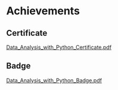 

# Achievements
## Certificate
[Data_Analysis_with_Python_Certificate.pdf](https://prod-files-secure.s3.us-west-2.amazonaws.com/03e82b26-cccb-4906-bb56-adabcbdc0655/1aa3a050-2338-4a85-85d5-899bad17a31c/Data_Analysis_with_Python_Certificate.pdf?X-Amz-Algorithm=AWS4-HMAC-SHA256&X-Amz-Content-Sha256=UNSIGNED-PAYLOAD&X-Amz-Credential=ASIAZI2LB466TRX6MRPG%2F20250129%2Fus-west-2%2Fs3%2Faws4_request&X-Amz-Date=20250129T191057Z&X-Amz-Expires=3600&X-Amz-Security-Token=IQoJb3JpZ2luX2VjEIv%2F%2F%2F%2F%2F%2F%2F%2F%2F%2FwEaCXVzLXdlc3QtMiJHMEUCIGDbsbXzXiZno7MmhECFi4rQOfr38DnT4T20%2BYYioidaAiEA%2Bz6J3XyqwB9FQw%2FlQAAuoJBEW28%2FP%2FUf9SaNXbVQH9YqiAQIlP%2F%2F%2F%2F%2F%2F%2F%2F%2F%2FARAAGgw2Mzc0MjMxODM4MDUiDKQMg9noG6kCFZfjgSrcA9x5uN3HjcCQkHVhnQOXwZKjgSdSoAhWXB3qxy3GOOTxFcXAmGA7b1WwHqRgNeL6dXpZTHWST0yw9UwSZ91z%2FKkMN2wZDwsZQ1T%2B2eAZ%2BmlbCPGtaG6jnvFMQzs1%2BL8BkeWI5t8hQw1zPZ3XxSji4eunfE%2FAMWNuM8wDqXYSeEMUfPMAQkLpl1Yb%2BjCtWkxi1W52VFo0rA46nY81PduU1hIowRp7vyowWaLlL0ASD%2Fg%2BMXLieQ5ChyhN6x5EYFRO9v26NM4hqbO10tu8naWD6nR3SwGSSjiv5XtSpyRAamC8UQqYxK3FPvQphI66cI%2BWKDP%2FFW6Lvn7mdr0DuWgjCitDvj%2BDgFc6yZftVIR06vqaagUwkr9ym8uTRD1OLFjZPs2AmD8sUa5m7RWL%2F6W7FCdZc5gvTokIltvBUAa7vUUIdeDRNwiXqczI%2BwZ3N2np1ChUzrqi2IKsD8sLGa%2FoyBFnOo4LrUPJdtLlfPa9VnkMxVFnuFimlF4FB7Gsp6TKMIq7l%2Bb%2B5Xb2cQrl8i1Qe5cxib1CHNJDtICc%2BWXxcE9VD9XgInp2LFJ2JSnR7W%2BmDb0yOJT9DOWf5mV8%2FM9U1zesSA8QKmH%2FKN%2FM0VAfsz8R9%2FXhG%2FP1yBwSRhhkMMD16bwGOqUBLFcXHbU%2FMQY%2FaWjCmCMWkrj31GJTWf5yc5gLBApQgbZwAw5vNgZNUWrTC5dYtWcDs%2BF3hhEqdXqFbbfcZ1ZO2jGIdKuwztrYmJoFvtmrlLV3Zm3%2BH%2BZJWx4iJy1NkmGrYdW0GxDX60ZtbWcZtKRORghtJeDTfrV%2B5WAkFIilwQneDE1zeygptwueKt4QSXti479G88LcFM5NE9ajfxcWmEHOWjg0&X-Amz-Signature=387e2dfe65e00c20fc87231f69ebf39afc2d05e85d6d414bd0ee23f436f5a1c1&X-Amz-SignedHeaders=host&x-id=GetObject)
## Badge
[Data_Analysis_with_Python_Badge.pdf](https://prod-files-secure.s3.us-west-2.amazonaws.com/03e82b26-cccb-4906-bb56-adabcbdc0655/4fa9bcf8-b584-40dd-8775-c0bfadf6a6f0/Data_Analysis_with_Python_Badge.pdf?X-Amz-Algorithm=AWS4-HMAC-SHA256&X-Amz-Content-Sha256=UNSIGNED-PAYLOAD&X-Amz-Credential=ASIAZI2LB466TRX6MRPG%2F20250129%2Fus-west-2%2Fs3%2Faws4_request&X-Amz-Date=20250129T191057Z&X-Amz-Expires=3600&X-Amz-Security-Token=IQoJb3JpZ2luX2VjEIv%2F%2F%2F%2F%2F%2F%2F%2F%2F%2FwEaCXVzLXdlc3QtMiJHMEUCIGDbsbXzXiZno7MmhECFi4rQOfr38DnT4T20%2BYYioidaAiEA%2Bz6J3XyqwB9FQw%2FlQAAuoJBEW28%2FP%2FUf9SaNXbVQH9YqiAQIlP%2F%2F%2F%2F%2F%2F%2F%2F%2F%2FARAAGgw2Mzc0MjMxODM4MDUiDKQMg9noG6kCFZfjgSrcA9x5uN3HjcCQkHVhnQOXwZKjgSdSoAhWXB3qxy3GOOTxFcXAmGA7b1WwHqRgNeL6dXpZTHWST0yw9UwSZ91z%2FKkMN2wZDwsZQ1T%2B2eAZ%2BmlbCPGtaG6jnvFMQzs1%2BL8BkeWI5t8hQw1zPZ3XxSji4eunfE%2FAMWNuM8wDqXYSeEMUfPMAQkLpl1Yb%2BjCtWkxi1W52VFo0rA46nY81PduU1hIowRp7vyowWaLlL0ASD%2Fg%2BMXLieQ5ChyhN6x5EYFRO9v26NM4hqbO10tu8naWD6nR3SwGSSjiv5XtSpyRAamC8UQqYxK3FPvQphI66cI%2BWKDP%2FFW6Lvn7mdr0DuWgjCitDvj%2BDgFc6yZftVIR06vqaagUwkr9ym8uTRD1OLFjZPs2AmD8sUa5m7RWL%2F6W7FCdZc5gvTokIltvBUAa7vUUIdeDRNwiXqczI%2BwZ3N2np1ChUzrqi2IKsD8sLGa%2FoyBFnOo4LrUPJdtLlfPa9VnkMxVFnuFimlF4FB7Gsp6TKMIq7l%2Bb%2B5Xb2cQrl8i1Qe5cxib1CHNJDtICc%2BWXxcE9VD9XgInp2LFJ2JSnR7W%2BmDb0yOJT9DOWf5mV8%2FM9U1zesSA8QKmH%2FKN%2FM0VAfsz8R9%2FXhG%2FP1yBwSRhhkMMD16bwGOqUBLFcXHbU%2FMQY%2FaWjCmCMWkrj31GJTWf5yc5gLBApQgbZwAw5vNgZNUWrTC5dYtWcDs%2BF3hhEqdXqFbbfcZ1ZO2jGIdKuwztrYmJoFvtmrlLV3Zm3%2BH%2BZJWx4iJy1NkmGrYdW0GxDX60ZtbWcZtKRORghtJeDTfrV%2B5WAkFIilwQneDE1zeygptwueKt4QSXti479G88LcFM5NE9ajfxcWmEHOWjg0&X-Amz-Signature=90521a0977b4121015db146dd4cc9fc0568a2f5456397df1aa1049836cc8e983&X-Amz-SignedHeaders=host&x-id=GetObject)
